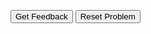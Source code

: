 <div id="09_file-sortableTrash" class="sortable-code"></div> 
<div id="09_file-sortable" class="sortable-code"></div> 
<div style="clear:both;"></div> 
<p> 
    <input id="09_file-feedbackLink" value="Get Feedback" type="button" /> 
    <input id="09_file-newInstanceLink" value="Reset Problem" type="button" /> 
</p> 
<script type="text/javascript"> 
(function(){
  var initial = "file = open(&quot;libri.txt&quot;, &quot;r+&quot;)\n" +
    "testo = file.readlines()\n" +
    "x = 0\n" +
    "for riga in testo:\n" +
    "   x = x + 1\n" +
    "   print(&quot;Riga&quot;,x,&quot;:&quot;,riga)\n" +
    "file.write(&quot;ultimo libro&quot;)\n" +
    "file.close()";
  var parsonsPuzzle = new ParsonsWidget({
    "sortableId": "09_file-sortable",
    "max_wrong_lines": 10,
    "grader": ParsonsWidget._graders.LineBasedGrader,
    "exec_limit": 2500,
    "can_indent": true,
    "x_indent": 50,
    "lang": "en",
    "show_feedback": true
  });
  parsonsPuzzle.init(initial);
  parsonsPuzzle.shuffleLines();
  $("#09_file-newInstanceLink").click(function(event){ 
      event.preventDefault(); 
      parsonsPuzzle.shuffleLines(); 
  }); 
  $("#09_file-feedbackLink").click(function(event){ 
      event.preventDefault(); 
      parsonsPuzzle.getFeedback(); 
  }); 
})(); 
</script>
